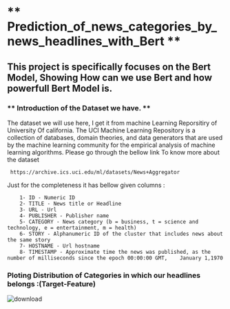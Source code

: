 # ** Prediction_of_news_categories_by_news_headlines_with_Bert **

## This project is specifically focuses on the Bert Model, Showing How can we use Bert and how powerfull Bert Model is.

### ** Introduction of the Dataset we have. **
The dataset we will use here, I get it from machine Learning Reporsitiry of University Of california. The UCI Machine Learning Repository is a collection of databases, domain theories, and data generators that are used by the machine learning community for the empirical analysis of machine learning algorithms. Please go through the bellow link To know more about the dataset 

     https://archive.ics.uci.edu/ml/datasets/News+Aggregator
     
Just for the completeness it has bellow given columns :

        1- ID - Numeric ID
        2- TITLE - News title or Headline
        3- URL - Url
        4- PUBLISHER - Publisher name
        5- CATEGORY - News category (b = business, t = science and technology, e = entertainment, m = health)
        6- STORY - Alphanumeric ID of the cluster that includes news about the same story
        7- HOSTNAME - Url hostname
        8- TIMESTAMP - Approximate time the news was published, as the number of milliseconds since the epoch 00:00:00 GMT,    January 1,1970
 
### Ploting Distribution of Categories in which our headlines belongs :(Target-Feature)
![download](https://user-images.githubusercontent.com/61959483/128489750-2f41ca80-a416-409c-887c-a4e7e37b5706.png)




